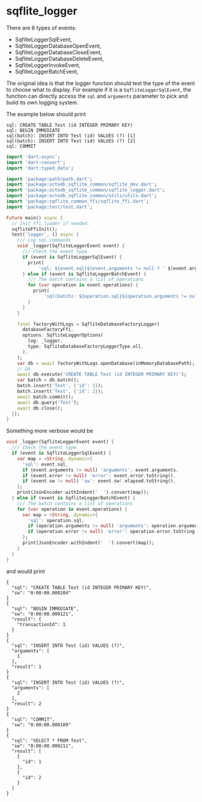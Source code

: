 # sqflite_logger

There are 6 types of events:
- SqfliteLoggerSqlEvent,
- SqfliteLoggerDatabaseOpenEvent,
- SqfliteLoggerDatabaseCloseEvent,
- SqfliteLoggerDatabaseDeleteEvent,
- SqfliteLoggerInvokeEvent,
- SqfliteLoggerBatchEvent,
  
The original idea is that the logger function should test the type of the event to choose what to display.
For example if it is a `SqfliteLoggerSqlEvent`, the function can directly access the `sql` and `arguments` parameter to pick and build its own logging system.

The example below should print
```
sql: CREATE TABLE Test (id INTEGER PRIMARY KEY)
sql: BEGIN IMMEDIATE
sql(batch): INSERT INTO Test (id) VALUES (?) [1]
sql(batch): INSERT INTO Test (id) VALUES (?) [2]
sql: COMMIT
```

```dart
import 'dart:async';
import 'dart:convert';
import 'dart:typed_data';

import 'package:path/path.dart';
import 'package:octodb_sqflite_common/sqflite_dev.dart';
import 'package:octodb_sqflite_common/sqflite_logger.dart';
import 'package:octodb_sqflite_common/utils/utils.dart';
import 'package:sqflite_common_ffi/sqflite_ffi.dart';
import 'package:test/test.dart';

Future main() async {
  // Init ffi loader if needed.
  sqfliteFfiInit();
  test('logger', () async {
    /// Log sql commands
    void _logger(SqfliteLoggerEvent event) {
      /// Check the event type
      if (event is SqfliteLoggerSqlEvent) {
        print(
            'sql: ${event.sql}${event.arguments != null ? ' ${event.arguments}' : ''}');
      } else if (event is SqfliteLoggerBatchEvent) {
        /// The batch contains a list of operations
        for (var operation in event.operations) {
          print(
              'sql(batch): ${operation.sql}${operation.arguments != null ? ' ${operation.arguments}' : ''}');
        }
      }
    }

    final factoryWithLogs = SqfliteDatabaseFactoryLogger(
      databaseFactoryFfi,
      options: SqfliteLoggerOptions(
        log: _logger,
        type: SqfliteDatabaseFactoryLoggerType.all,
      ),
    );
    var db = await factoryWithLogs.openDatabase(inMemoryDatabasePath);
    // Ok
    await db.execute('CREATE TABLE Test (id INTEGER PRIMARY KEY)');
    var batch = db.batch();
    batch.insert('Test', {'id': 1});
    batch.insert('Test', {'id': 2});
    await batch.commit();
    await db.query('Test');
    await db.close();
  });
}
```

Something more verbose would be
```dart
void _logger(SqfliteLoggerEvent event) {
  /// Check the event type
  if (event is SqfliteLoggerSqlEvent) {
    var map = <String, dynamic>{
      'sql': event.sql,
      if (event.arguments != null) 'arguments': event.arguments,
      if (event.error != null) 'error': event.error.toString(),
      if (event.sw != null) 'sw': event.sw!.elapsed.toString(),
    };
    print(JsonEncoder.withIndent('  ').convert(map));
  } else if (event is SqfliteLoggerBatchEvent) {
    /// The batch contains a list of operations
    for (var operation in event.operations) {
      var map = <String, dynamic>{
        'sql': operation.sql,
        if (operation.arguments != null) 'arguments': operation.arguments,
        if (operation.error != null) 'error': operation.error.toString(),
      };
      print(JsonEncoder.withIndent('  ').convert(map));
    }
  }
}
```

and would print
```
{
  "sql": "CREATE TABLE Test (id INTEGER PRIMARY KEY)",
  "sw": "0:00:00.000204"
}
{
  "sql": "BEGIN IMMEDIATE",
  "sw": "0:00:00.000121",
  "result": {
    "transactionId": 1
  }
}
{
  "sql": "INSERT INTO Test (id) VALUES (?)",
  "arguments": [
    1
  ],
  "result": 1
}
{
  "sql": "INSERT INTO Test (id) VALUES (?)",
  "arguments": [
    2
  ],
  "result": 2
}
{
  "sql": "COMMIT",
  "sw": "0:00:00.000109"
}
{
  "sql": "SELECT * FROM Test",
  "sw": "0:00:00.000211",
  "result": [
    {
      "id": 1
    },
    {
      "id": 2
    }
  ]
}
```